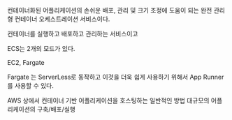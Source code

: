 컨테이너화된 어플리케이션의 손쉬운 배포, 관리 및 크기 조정에 도움이 되는 완전 관리형 컨테이너 오케스트레이션 서비스이다.

컨테이너를 실행하고 배포하고 관리하는 서비스이고

ECS는 2개의 모드가 있다.

EC2, Fargate

Fargate 는 ServerLess로 동작하고 이것을 더욱 쉽게 사용하기 위해서 App Runner를 사용할 수 있다.

AWS 상에서 컨테이너 기반 어플리케이션을 호스팅하는 일반적인 방법
대규모의 어플리케이션의 구축/배포/실행